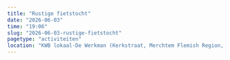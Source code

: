 ```yaml
---
title: "Rustige fietstocht"
date: "2026-06-03"
time: "19:06"
slug: "2026-06-03-rustige-fietstocht"
pagetype: "activiteiten"
location: "KWB lokaal-De Werkman (Kerkstraat, Merchtem Flemish Region, Belgium)"
---
```




